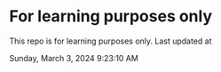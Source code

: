# For learning purposes only
This repo is for learning purposes only.
Last updated at

Sunday, March 3, 2024 9:23:10 AM

